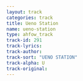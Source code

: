 ```yaml
---
layout: track
categories: track
title: Ueno Station
name: ueno-station
type: ahfow_track
track-id: 291
track-lyrics: 
track-author: 
track-sort: "UENO STATION"
track-alpha: U
track-original: 
---
```

